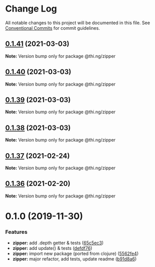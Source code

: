 # Change Log

All notable changes to this project will be documented in this file.
See [Conventional Commits](https://conventionalcommits.org) for commit guidelines.

## [0.1.41](https://github.com/thi-ng/umbrella/compare/@thi.ng/zipper@0.1.40...@thi.ng/zipper@0.1.41) (2021-03-03)

**Note:** Version bump only for package @thi.ng/zipper





## [0.1.40](https://github.com/thi-ng/umbrella/compare/@thi.ng/zipper@0.1.39...@thi.ng/zipper@0.1.40) (2021-03-03)

**Note:** Version bump only for package @thi.ng/zipper





## [0.1.39](https://github.com/thi-ng/umbrella/compare/@thi.ng/zipper@0.1.38...@thi.ng/zipper@0.1.39) (2021-03-03)

**Note:** Version bump only for package @thi.ng/zipper





## [0.1.38](https://github.com/thi-ng/umbrella/compare/@thi.ng/zipper@0.1.37...@thi.ng/zipper@0.1.38) (2021-03-03)

**Note:** Version bump only for package @thi.ng/zipper





## [0.1.37](https://github.com/thi-ng/umbrella/compare/@thi.ng/zipper@0.1.36...@thi.ng/zipper@0.1.37) (2021-02-24)

**Note:** Version bump only for package @thi.ng/zipper





## [0.1.36](https://github.com/thi-ng/umbrella/compare/@thi.ng/zipper@0.1.35...@thi.ng/zipper@0.1.36) (2021-02-20)

**Note:** Version bump only for package @thi.ng/zipper





# 0.1.0 (2019-11-30)

### Features

* **zipper:** add .depth getter & tests ([65c5ec3](https://github.com/thi-ng/umbrella/commit/65c5ec30601b0229d6760854a8f1d817f4236b1d))
* **zipper:** add update() & tests ([defdf76](https://github.com/thi-ng/umbrella/commit/defdf762b10350f0ce3e2b7d81f097c44f4e0223))
* **zipper:** import new package (ported from clojure) ([5562fe4](https://github.com/thi-ng/umbrella/commit/5562fe47927e046e419e7c96ad9b2ef43e2eb818))
* **zipper:** major refactor, add tests, update readme ([b91d8a6](https://github.com/thi-ng/umbrella/commit/b91d8a6047d30e4cddf10d1bfb0e929881ebfe34))
